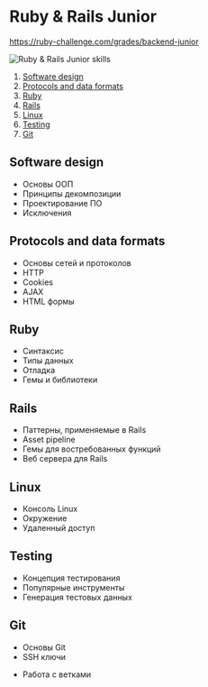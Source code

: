 # Ruby & Rails Junior

https://ruby-challenge.com/grades/backend-junior

![Ruby & Rails Junior skills](https://github.com/KeyJoo/ses/assets/img/ruby_rails_junior_v3_resize.svg)


1. [Software design](#software-design)
2. [Protocols and data formats](#protocols-and-data-formats)
3. [Ruby](#ruby)
4. [Rails](#rails)
5. [Linux](#linux)
6. [Testing](#testing)
7. [Git](#git)


## Software design

- Основы ООП
- Принципы декомпозиции
- Проектирование ПО
- Исключения


## Protocols and data formats

- Основы сетей и протоколов
- HTTP
- Cookies
- AJAX
- HTML формы


## Ruby

- Синтаксис
- Типы данных
- Отладка
- Гемы и библиотеки


## Rails

- Паттерны, применяемые в Rails
- Asset pipeline
- Гемы для востребованных функций
- Веб сервера для Rails


## Linux

+ Консоль Linux
+ Окружение
+ Удаленный доступ


## Testing

- Концепция тестирования
- Популярные инструменты
- Генерация тестовых данных


## Git

+ Основы Git
+ SSH ключи
- Работа с ветками